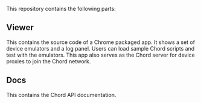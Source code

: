 This repository contains the following parts:

## Viewer

This contains the source code of a Chrome packaged app. It shows a set of device emulators and a log panel. Users can load sample Chord scripts and test with the emulators. This app also serves as the Chord server for device proxies to join the Chord network.

## Docs

This contains the Chord API documentation.